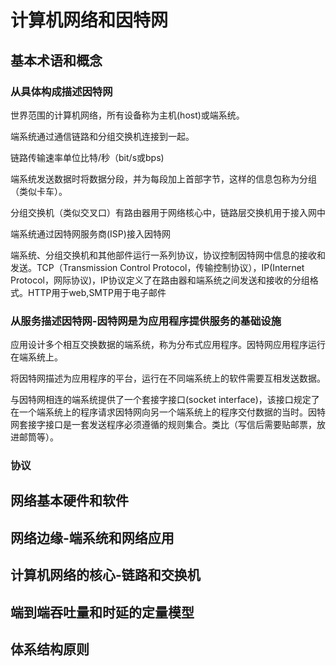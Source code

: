 # 计算机网络和因特网

## 基本术语和概念

### 从具体构成描述因特网

世界范围的计算机网络，所有设备称为主机(host)或端系统。

端系统通过通信链路和分组交换机连接到一起。

链路传输速率单位比特/秒（bit/s或bps)

端系统发送数据时将数据分段，并为每段加上首部字节，这样的信息包称为分组（类似卡车）。

分组交换机（类似交叉口）有路由器用于网络核心中，链路层交换机用于接入网中

端系统通过因特网服务商(ISP)接入因特网

端系统、分组交换机和其他部件运行一系列协议，协议控制因特网中信息的接收和发送。TCP（Transmission Control Protocol，传输控制协议），IP(Internet Protocol，网际协议)，IP协议定义了在路由器和端系统之间发送和接收的分组格式。HTTP用于web,SMTP用于电子邮件

### 从服务描述因特网-因特网是为应用程序提供服务的基础设施

应用设计多个相互交换数据的端系统，称为分布式应用程序。因特网应用程序运行在端系统上。

将因特网描述为应用程序的平台，运行在不同端系统上的软件需要互相发送数据。

与因特网相连的端系统提供了一个套接字接口(socket interface)，该接口规定了在一个端系统上的程序请求因特网向另一个端系统上的程序交付数据的当时。因特网套接字接口是一套发送程序必须遵循的规则集合。类比（写信后需要贴邮票，放进邮筒等）。

### 协议



## 网络基本硬件和软件

## 网络边缘-端系统和网络应用

## 计算机网络的核心-链路和交换机

## 端到端吞吐量和时延的定量模型

## 体系结构原则